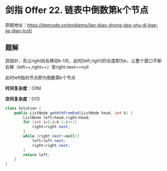 # 剑指 Offer 22. 链表中倒数第k个节点
原题地址：https://leetcode.cn/problems/lian-biao-zhong-dao-shu-di-kge-jie-dian-lcof/

## 题解
双指针，先让right向右移动k-1次，此时[left,right]的长度即为k，让整个窗口不断右移（left++,right++）至right.next==null

此时left指向节点即为倒数第k个节点

**时间复杂度**：O(N)

**空间复杂度**：O(1)
```java
class Solution {
    public ListNode getKthFromEnd(ListNode head, int k) {
        ListNode left=head,right=head;
        for (int i=0;i<k-1;i++){
            right=right.next;
        }
        while (right.next!=null){
            left=left.next;
            right=right.next;
        }
        return left;
    }
}
```
